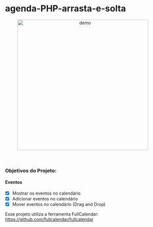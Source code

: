 # agenda-PHP-arrasta-e-solta

<div align="center">
  <img align="center" src="https://giphy.com/embed/LMgssNUTQzkLtCVaqd" alt="demo" height="425">
  
</div>
 
<br />
<br />
<h3>Objetivos do Projeto:</h3>

<h4>Eventos</h4>

- [X] Mostrar os eventos no calendário
- [X] Adicionar eventos no calendário
- [X] Mover eventos no calendário (Drag and Drop)

Esse projeto utiliza a ferramenta FullCalendar:
https://github.com/fullcalendar/fullcalendar


